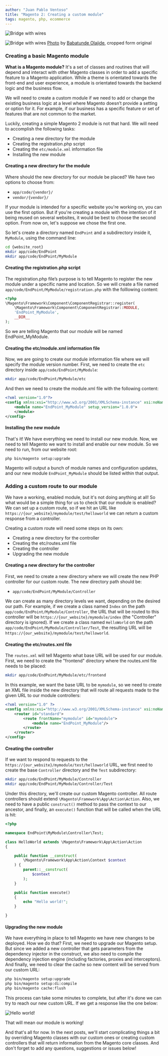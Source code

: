 ```yaml
---
author: "Juan Pablo Ventoso"
title: "Magento 2: Creating a custom module"
tags: magento, php, ecommerce
---
```


![Bridge with wires](/blog/2020/01/01/magento-2-creating-a-custom-module/bridge-wires.jpg)

<img src="magento-2-creating-a-custom-module/bridge-wires.jpg" alt="Bridge with wires" /> [Photo](https://unsplash.com/photos/q4ZBGVzJskE) by [Babatunde Olajide](https://unsplash.com/@olajidetunde), cropped form original

### Creating a basic Magento module

<b>What is a Magento module?</b> It's a set of classes and routines that will depend and interact with other Magento classes in order to add a specific feature to a Magento application. While a theme is orientated towards the front-end and user experience, a module is orientated towards the backend logic and the business flow.

We will need to create a custom module if we need to add or change the existing business logic at a level where Magento doesn’t provide a setting or option for it. For example, if our business has a specific feature or set of features that are not common to the market.

Luckily, creating a simple Magento 2 module is not that hard. We will need to accomplish the following tasks:

* Creating a new directory for the module
* Creating the registration.php script
* Creating the `etc/module.xml` information file
* Installing the new module

#### Creating a new directory for the module

Where should the new directory for our module be placed? We have two options to choose from:

* `app/code/{vendor}/`
* `vendor/{vendor}/`

If your module is intended for a specific website you're working on, you can use the first option. But if you're creating a module with the intention of it being reused on several websites, it would be best to choose the second option. From now on, let's suppose we chose the first one.

So let's create a directory named `EndPoint` and a subdirectory inside it, `MyModule`, using the command line:

```bash
cd {website_root}
mkdir app/code/EndPoint
mkdir app/code/EndPoint/MyModule
```

#### Creating the registration.php script

The registration.php file’s purpose is to tell Magento to register the new module under a specific name and location.
So we will create a file named `app/code/EndPoint/MyModule/registration.php` with the folllowing content:

```php
<?php
\Magento\Framework\Component\ComponentRegistrar::register(
    \Magento\Framework\Component\ComponentRegistrar::MODULE,
    'EndPoint_MyModule',
    __DIR__
);
```

So we are telling Magento that our module will be named EndPoint_MyModule.

#### Creating the etc/module.xml information file

Now, we are going to create our module information file where we will specify the module version number. First, we need to create the `etc` directory inside `app/code/EndPoint/MyModule`:

```bash
mkdir app/code/EndPoint/MyModule/etc
```

And then we need to create the module.xml file with the following content:

```xml
<?xml version="1.0"?>
<config xmlns:xsi="http://www.w3.org/2001/XMLSchema-instance" xsi:noNamespaceSchemaLocation="urn:magento:framework:Module/etc/module.xsd">
    <module name="EndPoint_MyModule" setup_version="1.0.0">
    </module>
</config>
```

#### Installing the new module

That's it! We have everything we need to install our new module. Now, we need to tell Magento we want to install and enable our new module. So we need to run, from our website root:

```bash
php bin/magento setup:upgrade
```

Magento will output a bunch of module names and configuration updates, and our new module `EndPoint_MyModule` should be listed within that output.

### Adding a custom route to our module

We have a working, enabled module, but it's not doing anything at all! So what would be a simple thing for us to check that our module is enabled? We can set up a custom route, so if we hit an URL like `https://{our_website}/mymodule/test/helloworld` we can return a custom response from a controller.

Creating a custom route will need some steps on its own:

* Creating a new directory for the controller
* Creating the etc/routes.xml file
* Creating the controller
* Upgrading the new module

#### Creating a new directory for the controller

First, we need to create a new directory where we will create the new PHP controller for our custom route. The new directory path should be:

* `app/code/EndPoint/MyModule/Controller`

We can create as many directory levels we want, depending on the desired our path. For example, if we create a class named `Index` on the path `app/code/EndPoint/MyModule/Controller`, the URL that will be routed to this controller will be `https://{our_website}/mymodule/index` (the "Controller" directory is ignored). If we create a class named `HelloWorld` on the path `app/code/EndPoint/MyModule/Controller/Test`, the resulting URL will be `https://{our_website}/mymodule/test/helloworld`.

#### Creating the etc/routes.xml file

The `routes.xml` will tell Magento what base URL will be used for our module. First, we need to create the "frontend" directory where the routes.xml file needs to be placed:

```bash
mkdir app/code/EndPoint/MyModule/etc/frontend
```

In this example, we want the base URL to be `mymodule`, so we need to create an XML file inside the new directory that will route all requests made to the given URL to our module controllers:

```xml
<?xml version="1.0" ?>
<config xmlns:xsi="http://www.w3.org/2001/XMLSchema-instance" xsi:noNamespaceSchemaLocation="urn:magento:framework:App/etc/routes.xsd">
    <router id="standard">
        <route frontName="mymodule" id="mymodule">
            <module name="EndPoint_MyModule"/>
        </route>
    </router>
</config>
```

#### Creating the controller

If we want to respond to requests to the `https://{our_website}/mymodule/test/helloworld` URL, we first need to create the base `Controller` directory and the `Test` subdirectory:

```bash
mkdir app/code/EndPoint/MyModule/Controller
mkdir app/code/EndPoint/MyModule/Controller/Test
```

Under this directory, we'll create our custom Magento controller. All route controllers should extend `\Magento\Framework\App\Action\Action`. Also, we need to have a public `construct()` method to pass the context to our ancestor, and finally, an `execute()` function that will be called when the URL is hit:

```php
<?php

namespace EndPoint\MyModule\Controller\Test;

class HelloWorld extends \Magento\Framework\App\Action\Action
{

    public function __construct(
        \Magento\Framework\App\Action\Context $context
    ) {
        parent::__construct(
            $context
        );
    }

    public function execute()
    {
        echo "Hello world!";
    }

}
```

#### Upgrading the new module

We have everything in place to tell Magento we have new changes to be deployed. How we do that? First, we need to upgrade our Magento setup. But since we added a new controller that gets parameters from the dependency injector in the construct, we also need to compile the dependency injection engine (including factories, proxies and interceptors). And finally, we need to clear the cache so new content will be served from our custom URL:

```bash
php bin/magento setup:upgrade
php bin/magento setup:di:compile
php bin/magento cache:flush
```

This process can take some minutes to complete, but after it's done we can try to reach our new custom URL. If we get a response like the one below:

![Hello world!](magento-2-creating-a-custom-module/magento-hello-world-response.jpg)

That will mean our module is working!

And that's all for now. In the next posts, we'll start complicating things a bit by overriding Magento classes with our custom ones or creating custom controllers that will return information from the Magento core classes. And don't forget to add any questions, suggestions or issues below!